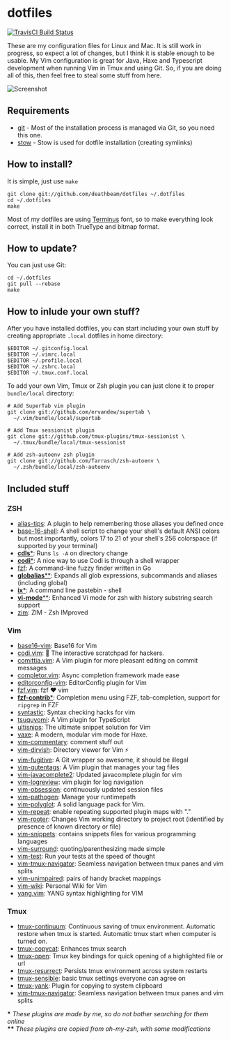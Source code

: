 # dotfiles
[![TravisCI Build Status](https://api.travis-ci.org/deathbeam/dotfiles.svg?branch=master)](https://travis-ci.org/deathbeam/dotfiles)

These are my configuration files for Linux and Mac. It is still work in
progress, so expect a lot of changes, but I think it is stable enough to be
usable.
My Vim configuration is great for Java, Haxe and Typescript development when
running Vim in Tmux and using Git. So, if you are doing all of this, then feel
free to steal some stuff from here.

![Screenshot](http://i.imgur.com/z6heJf8.png)

## Requirements

* [git](https://git-scm.com/book/en/v2/Getting-Started-Installing-Git) - Most of
  the installation process is managed via Git, so you need this one.
* [stow](https://www.gnu.org/software/stow/) - Stow is used for dotfile
  installation (creating symlinks)

## How to install?

It is simple, just use `make`

    git clone git://github.com/deathbeam/dotfiles ~/.dotfiles
    cd ~/.dotfiles
    make

Most of my dotfiles are using [Terminus](http://terminus-font.sourceforge.net/)
font, so to make everything look correct, install it in both TrueType and bitmap
format.

## How to update?

You can just use Git:

    cd ~/.dotfiles
    git pull --rebase
    make

## How to inlude your own stuff?

After you have installed dotfiles, you can start including your own stuff by
creating appropriate `.local` dotfiles in home directory:

    $EDITOR ~/.gitconfig.local
    $EDITOR ~/.vimrc.local
    $EDITOR ~/.profile.local
    $EDITOR ~/.zshrc.local
    $EDITOR ~/.tmux.conf.local

To add your own Vim, Tmux or Zsh plugin you can just clone it to proper
`bundle/local` directory:

    # Add SuperTab vim plugin
    git clone git://github.com/ervandew/supertab \
      ~/.vim/bundle/local/supertab

    # Add Tmux sessionist plugin
    git clone git://github.com/tmux-plugins/tmux-sessionist \
      ~/.tmux/bundle/local/tmux-sessionist

    # Add zsh-autoenv zsh plugin
    git clone git://github.com/Tarrasch/zsh-autoenv \
      ~/.zsh/bundle/local/zsh-autoenv

## Included stuff

### ZSH
 * [alias-tips](https://github.com/djui/alias-tips): A plugin to help
   remembering those aliases you defined once
 * [base-16-shell](https://github.com/chriskempson/base16-shell): A shell script
   to change your shell's default ANSI colors but most importantly, colors 17 to
   21 of your shell's 256 colorspace (if supported by your terminal)
 * [__cdls__*](https://github.com/deathbeam/dotfiles/tree/master/zsh/.zsh/bundle/cdls.plugin.zsh):
   Runs `ls -A` on directory change
 * [__codi__*](https://github.com/deathbeam/dotfiles/tree/master/zsh/.zsh/bundle/codi.plugin.zsh):
   A nice way to use Codi is through a shell wrapper
 * [fzf](https://github.com/junegunn/fzf): A command-line fuzzy finder written
   in Go
 * [__globalias__**](https://github.com/deathbeam/dotfiles/tree/master/zsh/.zsh/bundle/globalias.plugin.zsh):
   Expands all glob expressions, subcommands and aliases (including global)
 * [__ix__*](https://github.com/deathbeam/dotfiles/tree/master/zsh/.zsh/bundle/ix.plugin.zsh):
   A command line pastebin - shell
 * [__vi-mode__**](https://github.com/deathbeam/dotfiles/tree/master/zsh/.zsh/bundle/vi-mode.plugin.zsh):
   Enhanced Vi mode for zsh with history substring search support
 * [zim](https://github.com/Eriner/zim): ZIM - Zsh IMproved

### Vim
 * [base16-vim](https://github.com/chriskempson/base16-vim): Base16 for Vim
 * [codi.vim](https://github.com/metakirby5/codi.vim):
   :notebook_with_decorative_cover: The interactive scratchpad for hackers.
 * [comittia.vim](https://github.com/rhysd/committia.vim): A Vim plugin for more
   pleasant editing on commit messages
 * [completor.vim](https://github.com/maralla/completor.vim): Async completion
   framework made ease
 * [editorconfig-vim](https://github.com/editorconfig/editorconfig-vim):
   EditorConfig plugin for Vim
 * [fzf.vim](https://github.com/junegunn/fzf.vim): fzf :heart: vim
 * [__fzf-contrib__*](https://github.com/deathbeam/dotfiles/tree/master/vim/.vim/bundle/fzf-contrib):
   Completion menu using FZF, tab-completion, support for `ripgrep` in FZF
 * [syntastic](https://github.com/scrooloose/syntastic): Syntax checking hacks
   for vim
 * [tsuquyomi](https://github.com/Quramy/tsuquyomi): A Vim plugin for TypeScript
 * [ultisnips](https://github.com/SirVer/ultisnips): The ultimate snippet
   solution for Vim
 * [vaxe](https://github.com/jdonaldson/vaxe): A modern, modular vim mode for
   Haxe.
 * [vim-commentary](https://github.com/tpope/vim-commentary): comment stuff out
 * [vim-dirvish](https://github.com/justinmk/vim-dirvish): Directory viewer for
   Vim ⚡️
 * [vim-fugitive](https://github.com/tpope/vim-fugitive): A Git wrapper so
   awesome, it should be illegal
 * [vim-gutentags](https://github.com/ludovicchabant/vim-gutentags): A Vim
   plugin that manages your tag files
 * [vim-javacomplete2](https://github.com/artur-shaik/vim-javacomplete2):
   Updated javacomplete plugin for vim
 * [vim-logreview](https://github.com/andreshazard/vim-logreview): vim plugin
   for log navigation
 * [vim-obsession](https://github.com/tpope/vim-obsession): continuously updated
   session files
 * [vim-pathogen](https://github.com/tpope/vim-pathogen): Manage your
   runtimepath
 * [vim-polyglot](https://github.com/sheerun/vim-polyglot): A solid language
   pack for Vim.
 * [vim-repeat](https://github.com/tpope/vim-repeat): enable repeating supported
   plugin maps with "."
 * [vim-rooter](https://github.com/airblade/vim-rooter): Changes Vim working
   directory to project root (identified by presence of known directory or file)
 * [vim-snippets](https://github.com/honza/vim-snippets): contains snippets
   files for various programming languages
 * [vim-surround](https://github.com/tpope/vim-surround): quoting/parenthesizing
   made simple
 * [vim-test](https://github.com/janko-m/vim-test): Run your tests at the speed
   of thought
 * [vim-tmux-navigator](https://github.com/christoomey/vim-tmux-navigator):
   Seamless navigation between tmux panes and vim splits
 * [vim-unimpaired](https://github.com/tpope/vim-unimpaired): pairs of handy
   bracket mappings
 * [vim-wiki](https://github.com/vimwiki/vimwiki): Personal Wiki for Vim
 * [yang.vim](https://github.com/nathanalderson/yang.vim): YANG syntax
   highlighting for VIM


### Tmux
 * [tmux-continuum](https://github.com/tmux-plugins/tmux-continuum): Continuous
   saving of tmux environment. Automatic restore when tmux is started. Automatic
   tmux start when computer is turned on.
 * [tmux-copycat](https://github.com/tmux-plugins/tmux-copycat): Enhances tmux
   search
 * [tmux-open](https://github.com/tmux-plugins/tmux-open): Tmux key bindings for
   quick opening of a highlighted file or url
 * [tmux-resurrect](https://github.com/tmux-plugins/tmux-resurrect): Persists
   tmux environment across system restarts
 * [tmux-sensible](https://github.com/tmux-plugins/tmux-sensible): basic tmux
   settings everyone can agree on
 * [tmux-yank](https://github.com/tmux-plugins/tmux-yank): Plugin for copying to
   system clipboard
 * [vim-tmux-navigator](https://github.com/christoomey/vim-tmux-navigator):
   Seamless navigation between tmux panes and vim splits

__*__ _These plugins are made by me, so do not bother searching for them online_  
__**__ _These plugins are copied from oh-my-zsh, with some modifications_

